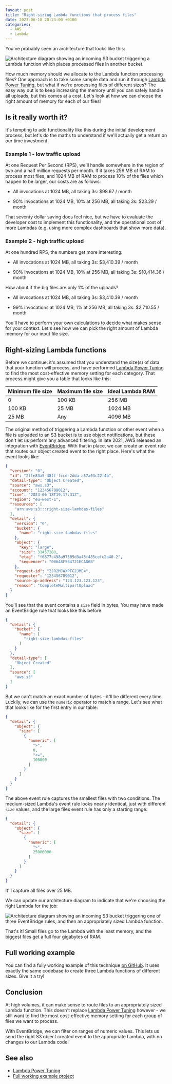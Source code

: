 ```yaml
---
layout: post
title: "Right-sizing Lambda functions that process files"
date: 2023-06-18 20:23:00 +0100
categories:
  - AWS
  - Lambda
---
```


You've probably seen an architecture that looks like this:

![Architecture diagram showing an incoming S3 bucket triggering a Lambda function which places processed files in another bucket.](/assets/right-sizing-lambda-functions-that-process-files/initial-architecture.png)

How much memory should we allocate to the Lambda function processing files? One
approach is to take some sample data and run it through [Lambda Power Tuning],
but what if we're processing files of different sizes? The easy way out is to
keep increasing the memory until you can safely handle all uploads, but this
comes at a cost. Let's look at how we can choose the right amount of memory for
each of our files!

[Lambda Power Tuning]: https://docs.aws.amazon.com/lambda/latest/operatorguide/profile-functions.html

## Is it really worth it?

It's tempting to add functionality like this during the initial development
process, but let's do the maths to understand if we'll actually get a return on
our time investment.

### Example 1 - low traffic upload

At one Request Per Second (RPS), we'll handle somewhere in the region of two
and a half million requests per month. If it takes 256 MB of RAM to process
most files, and 1024 MB of RAM to process 10% of the files which happen to be
larger, our costs are as follows:

* All invocations at 1024 MB, all taking 3s: $98.67 / month

* 90% invocations at 1024 MB, 10% at 256 MB, all taking 3s: $23.29 / month

That seventy dollar saving does feel nice, but we have to evaluate the
developer cost to implement this functionality, and the operational cost of
more Lambdas (e.g. using more complex dashboards that show more data).

### Example 2 - high traffic upload

At one hundred RPS, the numbers get more interesting:

* All invocations at 1024 MB, all taking 3s: $3,410.39 / month

* 90% invocations at 1024 MB, 10% at 256 MB, all taking 3s: $10,414.36 / month

How about if the big files are only 1% of the uploads?

* All invocations at 1024 MB, all taking 3s: $3,410.39 / month

* 99% invocations at 1024 MB, 1% at 256 MB, all taking 3s: $2,710.55 / month

You'll have to perform your own calculations to decide what makes sense for
your context. Let's see how we can pick the right amount of Lambda memory for
our input file size.

## Right-sizing Lambda functions

Before we continue: it's assumed that you understand the size(s) of data that
your function will process, and have performed [Lambda Power Tuning] to find
the most cost-effective memory setting for each category. That process might
give you a table that looks like this:

| Minimum file size | Maximum file size | Ideal Lambda RAM |
|-------------------|-------------------|------------------|
| 0                 | 100 KB            | 256 MB           |
| 100 KB            | 25 MB             | 1024 MB          |
| 25 MB             | Any               | 4096 MB          |

The original method of triggering a Lambda function or other event when a file
is uploaded to an S3 bucket is to use object notifications, but these don't let
us perform any advanced filtering. In late 2021, AWS released an integration
with [EventBridge]. With that in place, we can create an event rule that routes
our object created event to the right place. Here's what the event looks like:

[EventBridge]: https://aws.amazon.com/eventbridge/

```json
{
  "version": "0",
  "id": "2ffe83a5-48ff-fccd-2dda-a57a03c22f4b",
  "detail-type": "Object Created",
  "source": "aws.s3",
  "account": "123456789012",
  "time": "2023-06-18T19:17:31Z",
  "region": "eu-west-1",
  "resources": [
    "arn:aws:s3:::right-size-lambdas-files"
  ],
  "detail": {
    "version": "0",
    "bucket": {
      "name": "right-size-lambdas-files"
    },
    "object": {
      "key": "large",
      "size": 31457280,
      "etag": "f6877c498a97505d3a45f485cefc2a40-2",
      "sequencer": "00648F584721ECA86B"
    },
    "request-id": "2JR2MJWXPFG2JME4",
    "requester": "123456789012",
    "source-ip-address": "123.123.123.123",
    "reason": "CompleteMultipartUpload"
  }
}
```

You'll see that the event contains a `size` field in bytes. You may have made
an EventBridge rule that looks like this before:

```json
{
  "detail": {
    "bucket": {
      "name": [
        "right-size-lambdas-files"
      ]
    }
  },
  "detail-type": [
    "Object Created"
  ],
  "source": [
    "aws.s3"
  ]
}
```

But we can't match an exact number of bytes - it'll be different every time.
Luckily, we can use the `numeric` operator to match a range. Let's see what
that looks like for the first entry in our table:

```json
{
  "detail": {
    "object": {
      "size": [
        {
          "numeric": [
            ">",
            0,
            "<=",
            100000
          ]
        }
      ]
    }
  }
}
```

The above event rule captures the smallest files with two conditions. The
medium-sized Lambda's event rule looks nearly identical, just with different
`size` values, and the large files event rule has only a starting range:

```json
{
  "detail": {
    "object": {
      "size": [
        {
          "numeric": [
            ">",
            25000000
          ]
        }
      ]
    }
  }
}
```

It'll capture all files over 25 MB.

We can update our architecture diagram to indicate that we're choosing the
right Lambda for the job:

![Architecture diagram showing an incoming S3 bucket triggering one of three EventBridge rules, and then an appropriately sized Lambda function.](/assets/right-sizing-lambda-functions-that-process-files/right-sized-architecture.png)

That's it! Small files go to the Lambda with the least memory, and the
biggest files get a full four gigabytes of RAM.

## Full working example

You can find a fully working example of this technique [on GitHub]. It uses
exactly the same codebase to create three Lambda functions of different sizes.
Give it a try!

[on GitHub]: https://github.com/jSherz/right-sizing-lambda-functions

## Conclusion

At high volumes, it can make sense to route files to an appropriately sized
Lambda function. This doesn't replace [Lambda Power Tuning] however - we still
want to find the most cost-effective memory setting for each group of files
we want to process.

With EventBridge, we can filter on ranges of numeric values. This lets us send
the right S3 object created event to the appropriate Lambda, with no changes to
our Lambda code!

## See also

* [Lambda Power Tuning]
* [Full working example project](https://github.com/jSherz/right-sizing-lambda-functions)
